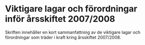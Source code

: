 # Viktigare lagar och förordningar inför årsskiftet 2007/2008

Skriften innehåller en kort sammanfattning av de viktigare lagar och förordningar som träder i kraft kring årsskiftet 2007/2008.
